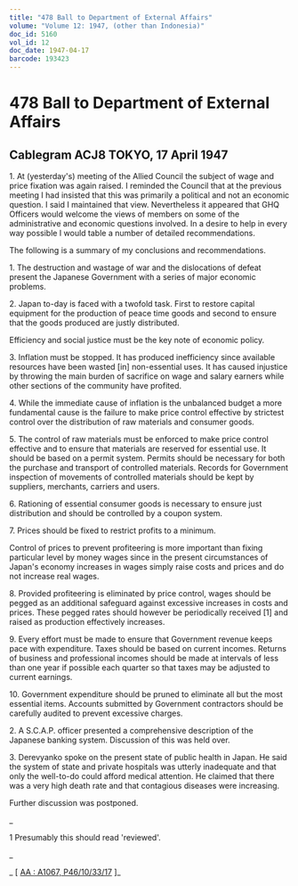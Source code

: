 ```yaml
---
title: "478 Ball to Department of External Affairs"
volume: "Volume 12: 1947, (other than Indonesia)"
doc_id: 5160
vol_id: 12
doc_date: 1947-04-17
barcode: 193423
---
```


# 478 Ball to Department of External Affairs

## Cablegram ACJ8 TOKYO, 17 April 1947

1\. At (yesterday's) meeting of the Allied Council the subject of wage and price fixation was again raised. I reminded the Council that at the previous meeting I had insisted that this was primarily a political and not an economic question. I said I maintained that view. Nevertheless it appeared that GHQ Officers would welcome the views of members on some of the administrative and economic questions involved. In a desire to help in every way possible I would table a number of detailed recommendations.

The following is a summary of my conclusions and recommendations.

1\. The destruction and wastage of war and the dislocations of defeat present the Japanese Government with a series of major economic problems.

2\. Japan to-day is faced with a twofold task. First to restore capital equipment for the production of peace time goods and second to ensure that the goods produced are justly distributed.

Efficiency and social justice must be the key note of economic policy.

3\. Inflation must be stopped. It has produced inefficiency since available resources have been wasted [in] non-essential uses. It has caused injustice by throwing the main burden of sacrifice on wage and salary earners while other sections of the community have profited.

4\. While the immediate cause of inflation is the unbalanced budget a more fundamental cause is the failure to make price control effective by strictest control over the distribution of raw materials and consumer goods.

5\. The control of raw materials must be enforced to make price control effective and to ensure that materials are reserved for essential use. It should be based on a permit system. Permits should be necessary for both the purchase and transport of controlled materials. Records for Government inspection of movements of controlled materials should be kept by suppliers, merchants, carriers and users.

6\. Rationing of essential consumer goods is necessary to ensure just distribution and should be controlled by a coupon system.

7\. Prices should be fixed to restrict profits to a minimum.

Control of prices to prevent profiteering is more important than fixing particular level by money wages since in the present circumstances of Japan's economy increases in wages simply raise costs and prices and do not increase real wages.

8\. Provided profiteering is eliminated by price control, wages should be pegged as an additional safeguard against excessive increases in costs and prices. These pegged rates should however be periodically received [1] and raised as production effectively increases.

9\. Every effort must be made to ensure that Government revenue keeps pace with expenditure. Taxes should be based on current incomes. Returns of business and professional incomes should be made at intervals of less than one year if possible each quarter so that taxes may be adjusted to current earnings.

10\. Government expenditure should be pruned to eliminate all but the most essential items. Accounts submitted by Government contractors should be carefully audited to prevent excessive charges.

2\. A S.C.A.P. officer presented a comprehensive description of the Japanese banking system. Discussion of this was held over.

3\. Derevyanko spoke on the present state of public health in Japan. He said the system of state and private hospitals was utterly inadequate and that only the well-to-do could afford medical attention. He claimed that there was a very high death rate and that contagious diseases were increasing.

Further discussion was postponed.

_

1 Presumably this should read 'reviewed'.

_

_ [ [AA : A1067, P46/10/33/17](http://www.naa.gov.au/cgi-bin/Search?O=I&Number=193423) ]_
